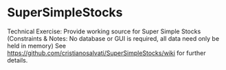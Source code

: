 # SuperSimpleStocks
Technical Exercise: Provide working source for Super Simple Stocks (Constraints &amp; Notes: No database or GUI is required, all data need only be held in memory)
See https://github.com/cristianosalvati/SuperSimpleStocks/wiki for further details.
